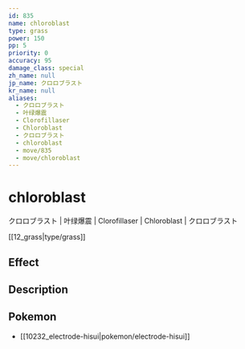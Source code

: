 ```yaml
---
id: 835
name: chloroblast
type: grass
power: 150
pp: 5
priority: 0
accuracy: 95
damage_class: special
zh_name: null
jp_name: クロロブラスト
kr_name: null
aliases:
  - クロロブラスト
  - 叶绿爆震
  - Clorofillaser
  - Chloroblast
  - クロロブラスト
  - chloroblast
  - move/835
  - move/chloroblast
---
```

# chloroblast
    
クロロブラスト | 叶绿爆震 | Clorofillaser | Chloroblast | クロロブラスト

[[12_grass|type/grass]]

## Effect



## Description



## Pokemon

- [[10232_electrode-hisui|pokemon/electrode-hisui]]

